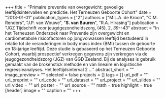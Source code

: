 +++
title = "Primaire preventie van overgewicht: gevoelige leeftijdsintervallen en predictie. Het Terneuzen Geboorte Cohort"
date = "2013-01-01"
publication_types = ["2"]
authors = ["M.L.A. de Kroon", "C.M. Renders", "J.P. van Wouwe", "**S. van Buuren**", "R.A. Hirasing"]
publication = "JGZ Tijdschrift voor jeugdgezondheidszorg, (45), 2, _39--43_"
abstract = "In het Terneuzen Onderzoek naar Preventie zijn overgewicht en cardiometabole risicofactoren op jongvolwassen leeftijd bestudeerd in relatie tot de veranderingen in body mass index (BMI) tussen de geboorte en 18-jarige leeftijd. Deze studie is gebaseerd op het Terneuzen Geboorte Cohort, waarbij prospectief verkregen gegevens zijn verkregen via de jeugdgezondheidszorg (JGZ) van GGD Zeeland. Bij de analyses is gebruik gemaakt van de brokenstick methode en van lineaire en logistische regressieanalyses. Het leeftijdsinterval 2 …"
abstract_short = ""
image_preview = ""
selected = false
projects = []
tags = []
url_pdf = ""
url_preprint = ""
url_code = ""
url_dataset = ""
url_project = ""
url_slides = ""
url_video = ""
url_poster = ""
url_source = ""
math = true
highlight = true
[header]
image = ""
caption = ""
+++
